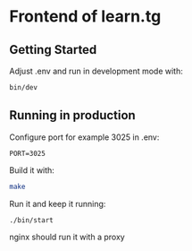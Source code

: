 # Frontend of learn.tg
## Getting Started

Adjust .env and run in development mode with:

```bash
bin/dev
```

## Running in production

Configure port for example 3025 in .env:
```
PORT=3025
```

Build it with:
```sh
make
```

Run it and keep it running:
```sh
./bin/start
```

nginx should run it with a proxy

